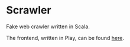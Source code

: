 # Scrawler
Fake web crawler written in Scala.

The frontend, written in Play, can be found [here](https://github.com/slideon/Scrawler-frontend).
